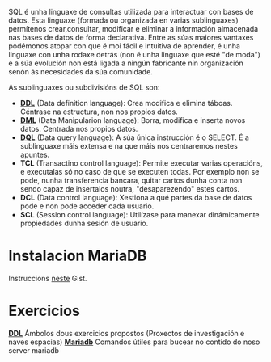 SQL é unha linguaxe de consultas utilizada para interactuar con bases de datos. Esta linguaxe (formada ou organizada en varias sublinguaxes) permítenos crear,consultar, modificar e eliminar a información almacenada nas bases de datos de forma declarativa. Entre as súas maiores vantaxes podémonos atopar con que é moi fácil e intuitiva de aprender, é unha linguaxe con unha rodaxe detrás (non é unha linguaxe que esté "de moda") e a súa evolución non está ligada a ningún fabricante nin organización senón ás necesidades da súa comunidade. 

As sublinguaxes ou subdivisións de SQL son:

 - [**DDL**](DDL/README.MD) (Data definition language): Crea modifica e elimina táboas. Céntrase na estructura, non nos propios datos.
 - [**DML**](DML/README.MD) (Data Manipularion language): Borra, modifica e inserta novos datos. Centrada nos propios datos.
 - [**DQL**](DQL/README.MD) (Data query language): A súa única instrucción é o SELECT. É a sublinguaxe máis extensa e na que máis nos centraremos nestes apuntes.
 - **TCL** (Transactino control language): Permite executar varias operacións, e executalas só no caso de que se executen todas. Por exemplo non se pode, nunha transferencia bancara, quitar cartos dunha conta non sendo capaz de insertalos noutra, "desaparezendo" estes cartos.
 - **DCL** (Data control language): Xestiona a qué partes da base de datos pode e non pode acceder cada usuario.
 - **SCL** (Session control language): Utilízase para manexar dinámicamente propiedades dunha sesión de usuario.
 
 

 # Instalacion MariaDB
 Instruccions [neste](https://gist.github.com/alexoterof/6c89485485752bc05673702f519488e6) Gist.

# Exercicios
  [**DDL**](exercicios/DDL1/README.MD) Ámbolos dous exercicios propostos (Proxectos de investigación e naves espacias)
  [**Mariadb**](exercicios/mariadbInspection/README.MD) Comandos útiles para bucear no contido do noso server mariadb